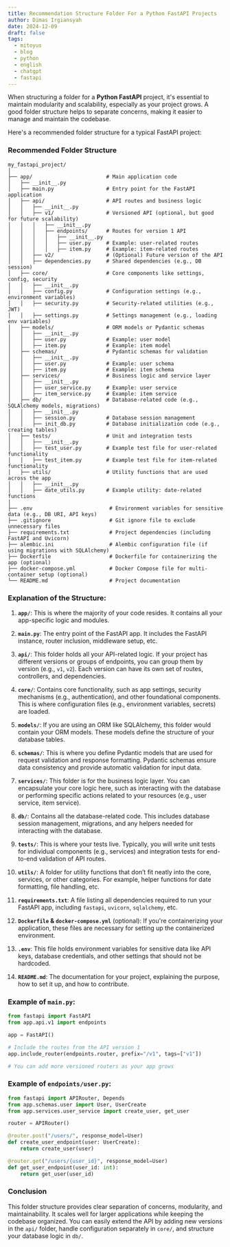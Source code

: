 ```yaml
---
title: Recommendation Structure Folder For a Python FastAPI Projects
author: Dimas Irgiansyah
date: 2024-12-09
draft: false
tags:
  - mitoyus
  - blog
  - python
  - english
  - chatgpt
  - fastapi
---
```

When structuring a folder for a **Python FastAPI** project, it's essential to maintain modularity and scalability, especially as your project grows. A good folder structure helps to separate concerns, making it easier to manage and maintain the codebase.

Here's a recommended folder structure for a typical FastAPI project:

### Recommended Folder Structure

```
my_fastapi_project/
│
├── app/                        # Main application code
│   ├── __init__.py
│   ├── main.py                 # Entry point for the FastAPI application
│   ├── api/                    # API routes and business logic
│   │   ├── __init__.py
│   │   ├── v1/                 # Versioned API (optional, but good for future scalability)
│   │   │   ├── __init__.py
│   │   │   ├── endpoints/      # Routes for version 1 API
│   │   │   │   ├── __init__.py
│   │   │   │   ├── user.py     # Example: user-related routes
│   │   │   │   ├── item.py     # Example: item-related routes
│   │   ├── v2/                 # (Optional) Future version of the API
│   │   ├── dependencies.py     # Shared dependencies (e.g., DB session)
│   ├── core/                   # Core components like settings, config, security
│   │   ├── __init__.py
│   │   ├── config.py           # Configuration settings (e.g., environment variables)
│   │   ├── security.py         # Security-related utilities (e.g., JWT)
│   │   ├── settings.py         # Settings management (e.g., loading env variables)
│   ├── models/                 # ORM models or Pydantic schemas
│   │   ├── __init__.py
│   │   ├── user.py             # Example: user model
│   │   ├── item.py             # Example: item model
│   ├── schemas/                # Pydantic schemas for validation
│   │   ├── __init__.py
│   │   ├── user.py             # Example: user schema
│   │   ├── item.py             # Example: item schema
│   ├── services/               # Business logic and service layer
│   │   ├── __init__.py
│   │   ├── user_service.py     # Example: user service
│   │   ├── item_service.py     # Example: item service
│   ├── db/                     # Database-related code (e.g., SQLAlchemy models, migrations)
│   │   ├── __init__.py
│   │   ├── session.py          # Database session management
│   │   ├── init_db.py          # Database initialization code (e.g., creating tables)
│   ├── tests/                  # Unit and integration tests
│   │   ├── __init__.py
│   │   ├── test_user.py        # Example test file for user-related functionality
│   │   ├── test_item.py        # Example test file for item-related functionality
│   ├── utils/                  # Utility functions that are used across the app
│   │   ├── __init__.py
│   │   ├── date_utils.py       # Example utility: date-related functions
│
├── .env                         # Environment variables for sensitive data (e.g., DB URI, API keys)
├── .gitignore                   # Git ignore file to exclude unnecessary files
├── requirements.txt             # Project dependencies (including FastAPI and Uvicorn)
├── alembic.ini                  # Alembic configuration file (if using migrations with SQLAlchemy)
├── Dockerfile                   # Dockerfile for containerizing the app (optional)
├── docker-compose.yml           # Docker Compose file for multi-container setup (optional)
└── README.md                    # Project documentation
```

### Explanation of the Structure:

1. **`app/`**: This is where the majority of your code resides. It contains all your app-specific logic and modules.
    
2. **`main.py`**: The entry point of the FastAPI app. It includes the FastAPI instance, router inclusion, middleware setup, etc.
    
3. **`api/`**: This folder holds all your API-related logic. If your project has different versions or groups of endpoints, you can group them by version (e.g., `v1`, `v2`). Each version can have its own set of routes, controllers, and dependencies.
    
4. **`core/`**: Contains core functionality, such as app settings, security mechanisms (e.g., authentication), and other foundational components. This is where configuration files (e.g., environment variables, secrets) are loaded.
    
5. **`models/`**: If you are using an ORM like SQLAlchemy, this folder would contain your ORM models. These models define the structure of your database tables.
    
6. **`schemas/`**: This is where you define Pydantic models that are used for request validation and response formatting. Pydantic schemas ensure data consistency and provide automatic validation for input data.
    
7. **`services/`**: This folder is for the business logic layer. You can encapsulate your core logic here, such as interacting with the database or performing specific actions related to your resources (e.g., user service, item service).
    
8. **`db/`**: Contains all the database-related code. This includes database session management, migrations, and any helpers needed for interacting with the database.
    
9. **`tests/`**: This is where your tests live. Typically, you will write unit tests for individual components (e.g., services) and integration tests for end-to-end validation of API routes.
    
10. **`utils/`**: A folder for utility functions that don’t fit neatly into the core, services, or other categories. For example, helper functions for date formatting, file handling, etc.
    
11. **`requirements.txt`**: A file listing all dependencies required to run your FastAPI app, including `fastapi`, `uvicorn`, `sqlalchemy`, etc.
    
12. **`Dockerfile` & `docker-compose.yml`** (optional): If you're containerizing your application, these files are necessary for setting up the containerized environment.
    
13. **`.env`**: This file holds environment variables for sensitive data like API keys, database credentials, and other settings that should not be hardcoded.
    
14. **`README.md`**: The documentation for your project, explaining the purpose, how to set it up, and how to contribute.
    

### Example of `main.py`:

```python
from fastapi import FastAPI
from app.api.v1 import endpoints

app = FastAPI()

# Include the routes from the API version 1
app.include_router(endpoints.router, prefix="/v1", tags=["v1"])

# You can add more versioned routers as your app grows
```

### Example of `endpoints/user.py`:

```python
from fastapi import APIRouter, Depends
from app.schemas.user import User, UserCreate
from app.services.user_service import create_user, get_user

router = APIRouter()

@router.post("/users/", response_model=User)
def create_user_endpoint(user: UserCreate):
    return create_user(user)

@router.get("/users/{user_id}", response_model=User)
def get_user_endpoint(user_id: int):
    return get_user(user_id)
```

### Conclusion

This folder structure provides clear separation of concerns, modularity, and maintainability. It scales well for larger applications while keeping the codebase organized. You can easily extend the API by adding new versions in the `api/` folder, handle configuration separately in `core/`, and structure your database logic in `db/`.